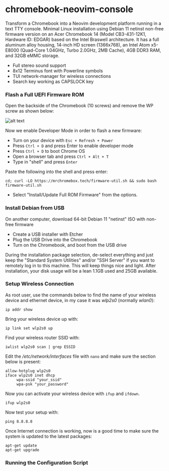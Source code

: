 # chromebook-neovim-console
Transform a Chromebook into a Neovim development platform running in a text TTY console. Minimal Linux installation using Debian 11 netinst non-free firmware version on an Acer Chromebook 14 (Model CB3-431-12K1, Hardware ID: EDGAR) based on the Intel Braswell architecture. It has a full aluminum alloy housing, 14-inch HD screen (1366x768), an Intel Atom x5-E8000 (Quad-Core 1.04GHz, Turbo 2.0GHz, 2MB Cache), 4GB DDR3 RAM, and 32GB eMMC storage.

- Full stereo sound support
- 8x12 Terminus font with Powerline symbols
- TUI network-manager for wireless connections
- Search key working as CAPSLOCK key

### Flash a Full UEFI Firmware ROM

Open the backside of the Chromebook (10 screws) and remove the WP screw as shown below:

![alt text](https://blogger.googleusercontent.com/img/a/AVvXsEgGiekfZdsTWjjoi6dxTJ76_bxxlMBPdMQxtWiaQJHTLoYWmyxHZ6wGyYPex2wC3XrSjFCinZ5WlXx9PBQtmzVNAkr6YPA3NPVoX_rB5mwrEWe9GWzGTGHyT-bfodF_O0Tj6ui8BY9H-Uw-4PTzwT8xcX36uAPBWJLGWsnfYhudkUZ3BDiHka77wsnv=s1630 "WP Screw Location")

Now we enable Developer Mode in order to flash a new firmware:

- Turn on your device with `Esc + Refresh + Power`
- Press `Ctrl + D` and press Enter to enable developer mode
- Press `Ctrl + D` to boot Chrome OS
- Open a browser tab and press `Ctrl + Alt + T`
- Type in "shell" and press `Enter`

Paste the following into the shell and press enter:

```
cd; curl -LO https://mrchromebox.tech/firmware-util.sh && sudo bash firmware-util.sh
```

- Select "Install/Update Full ROM Firmware" from the options.

### Install Debian from USB

On another computer, download 64-bit Debian 11 "netinst" ISO with non-free firmware

- Create a USB installer with Etcher
- Plug the USB Drive into the Chromebook
- Turn on the Chromebook, and boot from the USB drive

During the installation package selection, de-select everything and just keep the "Standard System Utilities" and/or "SSH Server" if you want to remotely log in to this machine. This will keep things nice and light. After installation, your disk usage will be a lean 1.1GB used and 25GB available.

### Setup Wireless Connection

As root user, use the commands below to find the name of your wireless device and ethernet device, in my case it was *wlp2s0* (normally *wlan0*):

`ip addr show`

Bring your wireless device up with:

`ip link set wlp2s0 up`

Find your wireless router SSID with:

`iwlist wlp2s0 scan | grep ESSID`

Edit the */etc/network/interfaces* file with `nano` and make sure the section below is present:
```
allow-hotplug wlp2s0
iface wlp2s0 inet dhcp
     wpa-ssid "your_ssid"
     wpa-psk "your_password"
```
Now you can activate your wireless device with `ifup` and `ifdown`.

`ifup wlp2s0`

Now test your setup with:

`ping 8.8.8.8`

Once Internet connection is working, now is a good time to make sure the system is updated to the latest packages:
```
apt-get update
apt-get upgrade
```
### Running the Configuration Script
